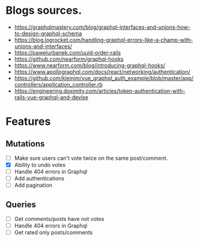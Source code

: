 # Blogs sources.

- https://graphqlmastery.com/blog/graphql-interfaces-and-unions-how-to-design-graphql-schema
- https://blog.logrocket.com/handling-graphql-errors-like-a-champ-with-unions-and-interfaces/
- https://pawelurbanek.com/uuid-order-rails
- https://github.com/nearform/graphql-hooks
- https://www.nearform.com/blog/introducing-graphql-hooks/
- https://www.apollographql.com/docs/react/networking/authentication/
- https://github.com/kleinjm/vue_graphql_auth_example/blob/master/app/controllers/application_controller.rb
- https://engineering.doximity.com/articles/token-authentication-with-rails-vue-graphql-and-devise

# Features

## Mutations

- [ ] Make sure users can't vote twice on the same post/comment.
- [x] Ability to undo votes
- [ ] Handle 404 errors in Graphql
- [ ] Add authentications
- [ ] Add pagination

## Queries

- [ ] Get comments/posts have not votes
- [ ] Handle 404 errors in Graphql
- [ ] Get rated only posts/comments
